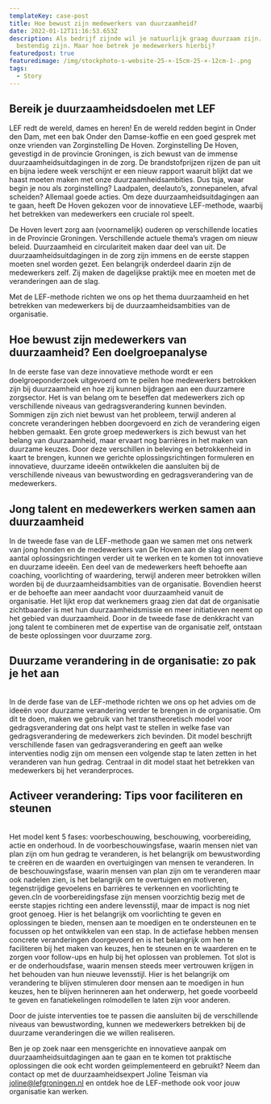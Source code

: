```yaml
---
templateKey: case-post
title: Hoe bewust zijn medewerkers van duurzaamheid?
date: 2022-01-12T11:16:53.653Z
description: Als bedrijf zijnde wil je natuurlijk graag duurzaam zijn. Toekomst
  bestendig zijn. Maar hoe betrek je medewerkers hierbij?
featuredpost: true
featuredimage: /img/stockphoto-s-website-25-×-15cm-25-×-12cm-1-.png
tags:
  - Story
---
```

## B﻿ereik je duurzaamheidsdoelen met LEF

LEF redt de wereld, dames en heren! En de wereld redden begint in Onder den Dam, met een bak Onder den Damse-koffie en een goed gesprek met onze vrienden van Zorginstelling De Hoven. Zorginstelling De Hoven, gevestigd in de provincie Groningen, is zich bewust van de immense duurzaamheidsuitdagingen in de zorg. De brandstofprijzen rijzen de pan uit en bijna iedere week verschijnt er een nieuw rapport waaruit blijkt dat we haast moeten maken met onze duurzaamheidsambities. Dus tsja, waar begin je nou als zorginstelling? Laadpalen, deelauto’s, zonnepanelen, afval scheiden? Allemaal goede acties. Om deze duurzaamheidsuitdagingen aan te gaan, heeft De Hoven gekozen voor de innovatieve LEF-methode, waarbij het betrekken van medewerkers een cruciale rol speelt.

De Hoven levert zorg aan (voornamelijk) ouderen op verschillende locaties in de Provincie Groningen. Verschillende actuele thema’s vragen om nieuw beleid. Duurzaamheid en circulariteit maken daar deel van uit. De duurzaamheidsuitdagingen in de zorg zijn immens en de eerste stappen moeten snel worden gezet. Een belangrijk onderdeel daarin zijn de medewerkers zelf. Zij maken de dagelijkse praktijk mee en moeten met de veranderingen aan de slag.

Met de LEF-methode richten we ons op het thema duurzaamheid en het betrekken van medewerkers bij de duurzaamheidsambities van de organisatie.

## Hoe bewust zijn medewerkers van duurzaamheid? Een doelgroepanalyse

In de eerste fase van deze innovatieve methode wordt er een doelgroeponderzoek uitgevoerd om te peilen hoe medewerkers betrokken zijn bij duurzaamheid en hoe zij kunnen bijdragen aan een duurzamere zorgsector. Het is van belang om te beseffen dat medewerkers zich op verschillende niveaus van gedragsverandering kunnen bevinden. Sommigen zijn zich niet bewust van het probleem, terwijl anderen al concrete veranderingen hebben doorgevoerd en zich de verandering eigen hebben gemaakt. Een grote groep medewerkers is zich bewust van het belang van duurzaamheid, maar ervaart nog barrières in het maken van duurzame keuzes. Door deze verschillen in beleving en betrokkenheid in kaart te brengen, kunnen we gerichte oplossingsrichtingen formuleren en innovatieve, duurzame ideeën ontwikkelen die aansluiten bij de verschillende niveaus van bewustwording en gedragsverandering van de medewerkers.

## Jong talent en medewerkers werken samen aan duurzaamheid

In de tweede fase van de LEF-methode gaan we samen met ons netwerk van jong honden en de medewerkers van De Hoven aan de slag om een aantal oplossingsrichtingen verder uit te werken en te komen tot innovatieve en duurzame ideeën. Een deel van de medewerkers heeft behoefte aan coaching, voorlichting of waardering, terwijl anderen meer betrokken willen worden bij de duurzaamheidsambities van de organisatie. Bovendien heerst er de behoefte aan meer aandacht voor duurzaamheid vanuit de organisatie. Het lijkt erop dat werknemers graag zien dat dat de organisatie zichtbaarder is met hun duurzaamheidsmissie en meer initiatieven neemt op het gebied van duurzaamheid. Door in de tweede fase de denkkracht van jong talent te combineren met de expertise van de organisatie zelf, ontstaan de beste oplossingen voor duurzame zorg.

## Duurzame verandering in de organisatie: zo pak je het aan

\
In de derde fase van de LEF-methode richten we ons op het advies om de ideeën voor duurzame verandering verder te brengen in de organisatie. Om dit te doen, maken we gebruik van het transtheoretisch model voor gedragsverandering dat ons helpt vast te stellen in welke fase van gedragsverandering de medewerkers zich bevinden. Dit model beschrijft verschillende fasen van gedragsverandering en geeft aan welke interventies nodig zijn om mensen een volgende stap te laten zetten in het veranderen van hun gedrag. Centraal in dit model staat het betrekken van medewerkers bij het veranderproces. 

## Activeer verandering: Tips voor faciliteren en steunen

\
Het model kent 5 fases: voorbeschouwing, beschouwing, voorbereiding, actie en onderhoud. In de voorbeschouwingsfase, waarin mensen niet van plan zijn om hun gedrag te veranderen, is het belangrijk om bewustwording te creëren en de waarden en overtuigingen van mensen te veranderen. In de beschouwingsfase, waarin mensen van plan zijn om te veranderen maar ook nadelen zien, is het belangrijk om te overtuigen en motiveren, tegenstrijdige gevoelens en barrières te verkennen en voorlichting te geven.cIn de voorbereidingsfase zijn mensen voorzichtig bezig met de eerste stapjes richting een andere levensstijl, maar de impact is nog niet groot genoeg. Hier is het belangrijk om voorlichting te geven en oplossingen te bieden, mensen aan te moedigen en te ondersteunen en te focussen op het ontwikkelen van een stap. In de actiefase hebben mensen concrete veranderingen doorgevoerd en is het belangrijk om hen te faciliteren bij het maken van keuzes, hen te steunen en te waarderen en te zorgen voor follow-ups en hulp bij het oplossen van problemen. Tot slot is er de onderhoudsfase, waarin mensen steeds meer vertrouwen krijgen in het behouden van hun nieuwe levensstijl. Hier is het belangrijk om verandering te blijven stimuleren door mensen aan te moedigen in hun keuzes, hen te blijven herinneren aan het onderwerp, het goede voorbeeld te geven en fanatiekelingen rolmodellen te laten zijn voor anderen. 

Door de juiste interventies toe te passen die aansluiten bij de verschillende niveaus van bewustwording, kunnen we medewerkers betrekken bij de duurzame veranderingen die we willen realiseren.

Ben je op zoek naar een mensgerichte en innovatieve aanpak om duurzaamheidsuitdagingen aan te gaan en te komen tot praktische oplossingen die ook echt worden geïmplementeerd en gebruikt? Neem dan contact op met de duurzaamheidsexpert Joline Teisman via [joline@lefgroningen.nl](mailto:joline@lefgroningen.nl) en ontdek hoe de LEF-methode ook voor jouw organisatie kan werken.